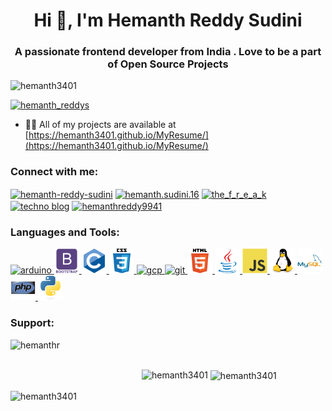 <h1 align="center">Hi 👋, I'm Hemanth Reddy Sudini</h1>
<h3 align="center">A passionate frontend developer from India . Love to be a part of Open Source Projects</h3>

<p align="left"> <img src="https://komarev.com/ghpvc/?username=hemanth3401&label=Profile%20views&color=0e75b6&style=flat" alt="hemanth3401" /> </p>

<p align="left"> <a href="https://twitter.com/hemanth_reddys" target="blank"><img src="https://img.shields.io/twitter/follow/hemanth_reddys?logo=twitter&style=for-the-badge" alt="hemanth_reddys" /></a> </p>

- 👨‍💻 All of my projects are available at [https://hemanth3401.github.io/MyResume/](https://hemanth3401.github.io/MyResume/)

<h3 align="left">Connect with me:</h3>
<p align="left">
<a href="https://twitter.com/hemanth_reddys" target="blank" class="fa fa-twitter"></a>
<a href="https://linkedin.com/in/hemanth-reddy-sudini" target="blank"><img align="center" src="https://raw.githubusercontent.com/rahuldkjain/github-profile-readme-generator/neutral-icons/src/images/icons/Social/linked-in-alt.svg" alt="hemanth-reddy-sudini" height="30" width="40" /></a>
<a href="https://fb.com/hemanth.sudini.16" target="blank"><img align="center" src="https://raw.githubusercontent.com/rahuldkjain/github-profile-readme-generator/neutral-icons/src/images/icons/Social/facebook.svg" alt="hemanth.sudini.16" height="30" width="40" /></a>
<a href="https://instagram.com/the_f_r_e_a_k" target="blank"><img align="center" src="https://raw.githubusercontent.com/rahuldkjain/github-profile-readme-generator/neutral-icons/src/images/icons/Social/instagram.svg" alt="the_f_r_e_a_k" height="30" width="40" /></a>
<a href="https://www.youtube.com/c/techno blog" target="blank"><img align="center" src="https://raw.githubusercontent.com/rahuldkjain/github-profile-readme-generator/neutral-icons/src/images/icons/Social/youtube.svg" alt="techno blog" height="30" width="40" /></a>
<a href="https://www.hackerrank.com/hemanthreddy9941" target="blank"><img align="center" src="https://raw.githubusercontent.com/rahuldkjain/github-profile-readme-generator/neutral-icons/src/images/icons/Social/hackerrank.svg" alt="hemanthreddy9941" height="30" width="40" /></a>
</p>

<h3 align="left">Languages and Tools:</h3>
<p align="left"> <a href="https://www.arduino.cc/" target="_blank"> <img src="https://cdn.worldvectorlogo.com/logos/arduino-1.svg" alt="arduino" width="40" height="40"/> </a> <a href="https://getbootstrap.com" target="_blank"> <img src="https://raw.githubusercontent.com/devicons/devicon/master/icons/bootstrap/bootstrap-plain-wordmark.svg" alt="bootstrap" width="40" height="40"/> </a> <a href="https://www.cprogramming.com/" target="_blank"> <img src="https://raw.githubusercontent.com/devicons/devicon/master/icons/c/c-original.svg" alt="c" width="40" height="40"/> </a> <a href="https://www.w3schools.com/css/" target="_blank"> <img src="https://raw.githubusercontent.com/devicons/devicon/master/icons/css3/css3-original-wordmark.svg" alt="css3" width="40" height="40"/> </a> <a href="https://cloud.google.com" target="_blank"> <img src="https://www.vectorlogo.zone/logos/google_cloud/google_cloud-icon.svg" alt="gcp" width="40" height="40"/> </a> <a href="https://git-scm.com/" target="_blank"> <img src="https://www.vectorlogo.zone/logos/git-scm/git-scm-icon.svg" alt="git" width="40" height="40"/> </a> <a href="https://www.w3.org/html/" target="_blank"> <img src="https://raw.githubusercontent.com/devicons/devicon/master/icons/html5/html5-original-wordmark.svg" alt="html5" width="40" height="40"/> </a> <a href="https://www.java.com" target="_blank"> <img src="https://raw.githubusercontent.com/devicons/devicon/master/icons/java/java-original.svg" alt="java" width="40" height="40"/> </a> <a href="https://developer.mozilla.org/en-US/docs/Web/JavaScript" target="_blank"> <img src="https://raw.githubusercontent.com/devicons/devicon/master/icons/javascript/javascript-original.svg" alt="javascript" width="40" height="40"/> </a> <a href="https://www.linux.org/" target="_blank"> <img src="https://raw.githubusercontent.com/devicons/devicon/master/icons/linux/linux-original.svg" alt="linux" width="40" height="40"/> </a> <a href="https://www.mysql.com/" target="_blank"> <img src="https://raw.githubusercontent.com/devicons/devicon/master/icons/mysql/mysql-original-wordmark.svg" alt="mysql" width="40" height="40"/> </a> <a href="https://www.php.net" target="_blank"> <img src="https://raw.githubusercontent.com/devicons/devicon/master/icons/php/php-original.svg" alt="php" width="40" height="40"/> </a> <a href="https://www.python.org" target="_blank"> <img src="https://raw.githubusercontent.com/devicons/devicon/master/icons/python/python-original.svg" alt="python" width="40" height="40"/> </a> </p>

<h3 align="left">Support:</h3>
<p><a href="https://www.buymeacoffee.com/hemanthr"> <img align="left" src="https://cdn.buymeacoffee.com/buttons/v2/default-yellow.png" height="50" width="210" alt="hemanthr" /></a></p><br><br>

<p><img align="left" src="https://github-readme-stats.vercel.app/api/top-langs?username=hemanth3401&show_icons=true&locale=en&layout=compact" alt="hemanth3401" /></p>

<p>&nbsp;<img align="center" src="https://github-readme-stats.vercel.app/api?username=hemanth3401&show_icons=true&locale=en" alt="hemanth3401" /></p>

<p><img align="center" src="https://github-readme-streak-stats.herokuapp.com/?user=hemanth3401&" alt="hemanth3401" /></p>